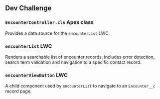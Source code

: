 

## Dev Challenge

### `EncounterController.cls` Apex class

Provides a data source for the `encounterList` LWC. 

### `encounterList` LWC

Renders a searchable list of encounter records. Includes error detection, search term validation and navigation to a specific contact record. 

### `encounterViewButton` LWC

A child component used by `encounterList` to navigate to an `Encounter__c` record page. 
